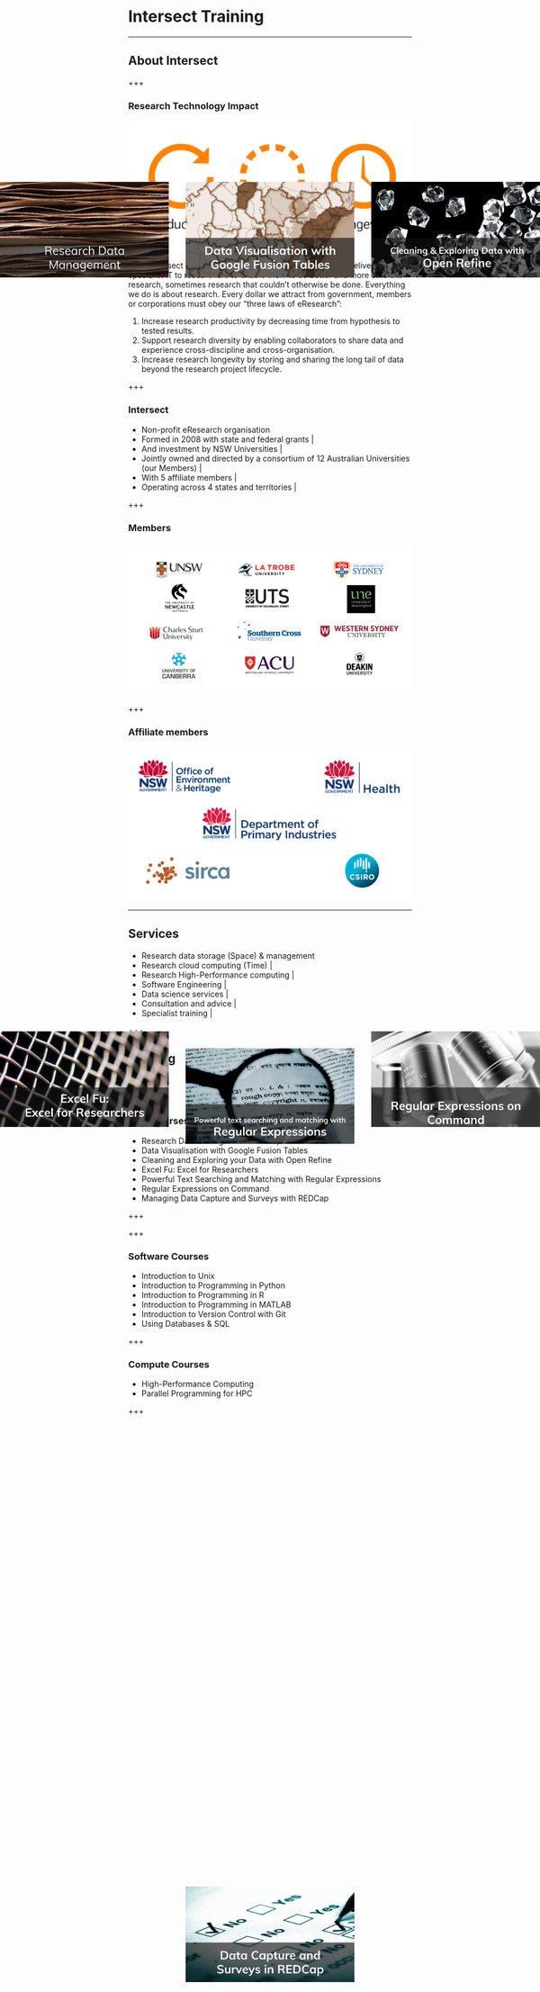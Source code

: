 # Intersect Training

---

## About Intersect

+++

### Research Technology Impact

![research_technology_impact](assets/research_technology_impact.png)

Note:
Intersect is an eResearch company. eResearch is the delivery of specialist IT to researchers to enable them to do better and more efficient research, sometimes research that couldn’t otherwise be done.  Everything we do is about research. Every dollar we attract from government, members or corporations must obey our “three laws of eResearch”:
1. Increase research productivity by decreasing time from hypothesis to tested results. 
1. Support research diversity by enabling collaborators to share data and experience cross-discipline and cross-organisation. 
1. Increase research longevity by storing and sharing the long tail of data beyond the research project lifecycle. 

+++

### Intersect

- Non-profit eResearch organisation
- Formed in 2008 with state and federal grants |
- And investment by NSW Universities |
- Jointly owned and directed by a consortium of 12 Australian Universities (our Members) |
- With 5 affiliate members |
- Operating across 4 states and territories |

+++

### Members

![members](assets/members.png)

+++

### Affiliate members

![affiliates](assets/affiliates.png)

---

## Services

- Research data storage (Space) & management
- Research cloud computing (Time) |
- Research High-Performance computing |
- Software Engineering |
- Data science services |
- Consultation and advice |
- Specialist training |

+++

## Training

![matrix](assets/matrix.png) <!-- .element: class="fragment" -->

+++

### Data Courses

<ul>
<li>Research Data Management Techniques</li>
<li>Data Visualisation with Google Fusion Tables</li>
<li>Cleaning and Exploring your Data with Open Refine</li>
<li>Excel Fu: Excel for Researchers</li>
<li>Powerful Text Searching and Matching with Regular Expressions</li>
<li>Regular Expressions on Command</li>
<li>Managing Data Capture and Surveys with REDCap</li>
</ul>

+++

<img src="rdmt/rdmt_tile.jpg" alt="rdmt" style="position: fixed; left: 0%; top: 10%" width="300"/><!-- .element: class="fragment" -->
<img src="gft/gft_tile.jpg" alt="gft" style="position: fixed; left: 50%; top: 10%; margin-left: -150px" width="300"/><!-- .element: class="fragment" -->
<img src="or/or_tile.jpg" alt="or" style="position: fixed; right: 0%; top: 10%" width="300"/><!-- .element: class="fragment" -->
<img src="excel/excel_tile.jpg" alt="excel" style="position: fixed; left: 0%; top: 50%; margin-top: -90px" width="300"/><!-- .element: class="fragment" -->
<a href="/IntersectAustralia/TrainingMaterials/master?p=re"><img src="re/re_tile.jpg" alt="re" style="position: fixed; left: 50%; top: 50%; margin-top: -60px; margin-left: -150px" width="300"/></a><!-- .element: class="fragment" -->
<img src="reoc/reoc_tile.jpg" alt="reoc" style="position: fixed; right: 0%; top: 50%; margin-top: -90px" width="300"/><!-- .element: class="fragment" -->
<img src="redcap/redcap_tile.jpg" alt="redcap" style="position: fixed; left: 50%; bottom: 10%; margin-left: -150px" width="300"/><!-- .element: class="fragment" -->

+++

### Software Courses

<ul>
	<li>Introduction to Unix</li>
	<li>Introduction to Programming in Python</li>
	<li>Introduction to Programming in R</li>
	<li>Introduction to Programming in MATLAB</li>
	<li>Introduction to Version Control with Git</li>
	<li>Using Databases & SQL</li>
</ul>

+++

### Compute Courses

<ul>
	<li>High-Performance Computing</li>
	<li>Parallel Programming for HPC</li>
</ul>

+++	

